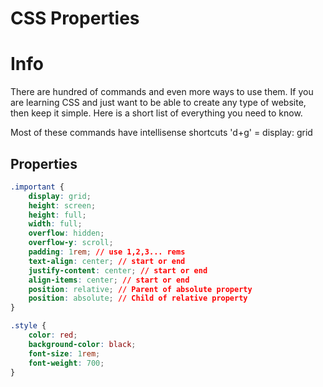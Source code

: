 # CSS Properties

# Info

There are hundred of commands and even more ways to use them.
If you are learning CSS and just want to be able to create any type of website, 
then keep it simple.
Here is a short list of everything you need to know.

Most of these commands have intellisense shortcuts 'd+g' = display: grid

## Properties

```css
.important {
    display: grid;
    height: screen;
    height: full;
    width: full;
    overflow: hidden;
    overflow-y: scroll;
    padding: 1rem; // use 1,2,3... rems
    text-align: center; // start or end
    justify-content: center; // start or end
    align-items: center; // start or end
    position: relative; // Parent of absolute property
    position: absolute; // Child of relative property
}

.style {
    color: red;
    background-color: black;
    font-size: 1rem;
    font-weight: 700;
}

```